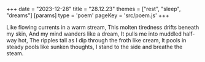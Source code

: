 +++
date = "2023-12-28"
title = "28.12.23"
themes = ["rest", "sleep", "dreams"]
[params]
  type = 'poem'
  pageKey = 'src/poem.js'
+++

Like flowing currents in a warm stream,
This molten tiredness drifts beneath my skin,
And my mind wanders like a dream,
It pulls me into muddled half-way hot,
The ripples tall as I dip through the froth like cream,
It pools in steady pools like sunken thoughts,
I stand to the side and breathe the steam.
